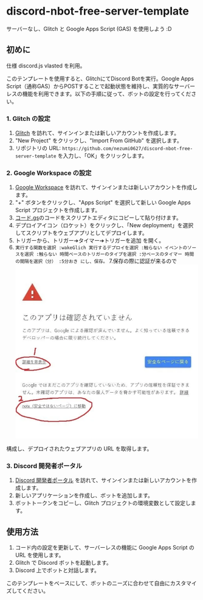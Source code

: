 # discord-nbot-free-server-template

サーバーなし、Glitch と Google Apps Script (GAS) を使用しよう :D

## 初めに

仕様
discord.js vlasted を利用。

このテンプレートを使用すると、GlitchにてDiscord Botを実行。Google Apps Script（通称GAS）からPOSTすることで起動状態を維持し、実質的なサーバーレスの機能を利用できます。以下の手順に従って、ボットの設定を行ってください。


### 1. Glitch の設定

1. [Glitch](https://glitch.com) を訪れて、サインインまたは新しいアカウントを作成します。
2. "New Project" をクリックし、"Import From GitHub" を選択します。
3. リポジトリの URL: `https://github.com/nezumi0627/discord-nbot-free-server-template` を入力し、「OK」をクリックします。

### 2. Google Workspace の設定

1. [Google Workspace](https://workspace.google.co.jp) を訪れて、サインインまたは新しいアカウントを作成します。
2. "+" ボタンをクリックし、"Apps Script" を選択して新しい Google Apps Script プロジェクトを作成します。
3. [コード.gs](https://github.com/nezumi0627/discord-nbot-free-server-template/blob/main/コード.gs)のコードをスクリプトエディタにコピーして貼り付けます。
4. デプロイアイコン（ロケット）をクリックし、「New deployment」を選択してスクリプトをウェブアプリとしてデプロイします。
5. トリガーから、トリガー➔タイマー➔トリガーを追加 を開く。
6. `実行する関数を選択
:wakeGlich
実行するデプロイを選択
:触らない
イベントのソースを選択
:触らない
時間ベースのトリガーのタイプを選択
:分ベースのタイマー
時間の間隔を選択（分）
:5分おき
にし、保存。`
7.保存の際に認証が来るので
   ![実際の認証画面です](gas認証.webp "実際の画面です")

構成し、デプロイされたウェブアプリの URL を取得します。

### 3. Discord 開発者ポータル

1. [Discord 開発者ポータル](https://discord.com/developers) を訪れて、サインインまたは新しいアカウントを作成します。
2. 新しいアプリケーションを作成し、ボットを追加します。
3. ボットトークンをコピーし、Glitch プロジェクトの環境変数として設定します。

## 使用方法

1. コード内の設定を更新して、サーバーレスの機能に Google Apps Script の URL を使用します。
2. Glitch で Discord ボットを起動します。
3. Discord 上でボットと対話します。

このテンプレートをベースにして、ボットのニーズに合わせて自由にカスタマイズしてください。
